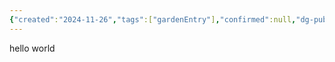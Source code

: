 ```yaml
---
{"created":"2024-11-26","tags":["gardenEntry"],"confirmed":null,"dg-publish":true,"cover":null,"updated":null,"dg-home":true,"permalink":"/hello-world/","dgPassFrontmatter":true}
---
```


hello world
